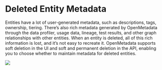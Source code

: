 # Deleted Entity Metadata

Entities have a lot of user-generated metadata, such as descriptions, tags, ownership, tiering. There’s also rich metadata generated by OpenMetadata through the data profiler, usage data, lineage, test results, and other graph relationships with other entities. When an entity is deleted, all of this rich information is lost, and it’s not easy to recreate it. OpenMetadata supports soft deletion in the UI and soft and permanent deletion in the API, enabling you to choose whether to maintain metadata for deleted entities.

![](../.gitbook/assets/deleted-entities.gif)

###
